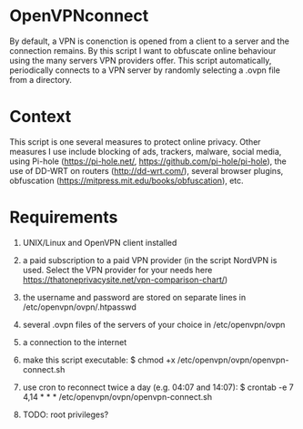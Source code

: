 # OpenVPNconnect
By default, a VPN is conenction is opened from a client to a server and the connection remains. By this script I want to obfuscate online behaviour using the many servers VPN providers offer. This script automatically, periodically connects to a VPN server by randomly selecting a .ovpn file from a directory.

# Context

This script is one several measures to protect online privacy. Other measures I use include blocking of ads, trackers, malware, social media, using Pi-hole (https://pi-hole.net/, https://github.com/pi-hole/pi-hole), the use of DD-WRT on routers (http://dd-wrt.com/), several browser plugins, obfuscation (https://mitpress.mit.edu/books/obfuscation), etc.

# Requirements

1) UNIX/Linux and OpenVPN client installed

2) a paid subscription to a paid VPN provider (in the script NordVPN is used. Select the VPN provider for your needs here https://thatoneprivacysite.net/vpn-comparison-chart/)

3) the username and password are stored on separate lines in /etc/openvpn/ovpn/.htpasswd

4) several .ovpn files of the servers of your choice in /etc/openvpn/ovpn

5) a connection to the internet

6) make this script executable: $ chmod +x /etc/openvpn/ovpn/openvpn-connect.sh

7) use cron to reconnect twice a day (e.g. 04:07 and 14:07): $ crontab -e 7 4,14 * * * /etc/openvpn/ovpn/openvpn-connect.sh

8) TODO: root privileges?
